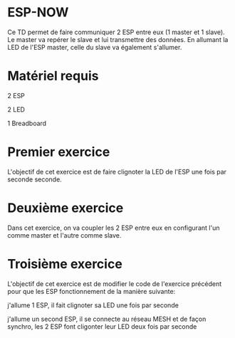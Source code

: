 # ESP-NOW
Ce TD permet de faire communiquer 2 ESP entre eux (1 master et 1 slave). Le master va repérer le slave et lui transmettre des données. En allumant la LED de l'ESP master, celle du slave va également s'allumer.
# Matériel requis
2 ESP

2 LED

1 Breadboard
# Premier exercice
L'objectif de cet exercice est de faire clignoter la LED de l'ESP une fois par seconde seconde.
# Deuxième exercice
Dans cet exercice, on va coupler les 2 ESP entre eux en configurant l'un comme master et l'autre comme slave.
# Troisième exercice
L'objectif de cet exercice est de modifier le code de l'exercice précédent pour que les ESP fonctionnement de la manière suivante:

j'allume 1 ESP, il fait clignoter sa LED une fois par seconde

j'allume un second ESP, il se connecte au réseau MESH et de façon synchro, les 2 ESP font cligonter leur LED deux fois par seconde

